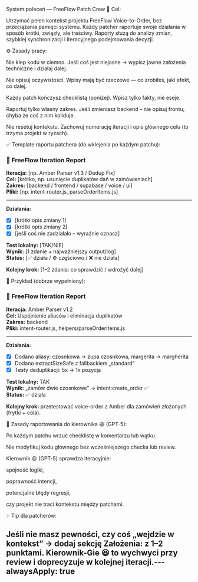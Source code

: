 System poleceń — FreeFlow Patch Crew
🎯 Cel:

Utrzymać pełen kontekst projektu FreeFlow Voice-to-Order, bez przeciążania pamięci systemu.
Każdy patcher raportuje swoje działania w sposób krótki, zwięzły, ale treściwy.
Raporty służą do analizy zmian, szybkiej synchronizacji i iteracyjnego podejmowania decyzji.

⚙️ Zasady pracy:

Nie klep kodu w ciemno.
Jeśli coś jest niejasne → wypisz jawne założenia techniczne i działaj dalej.

Nie opisuj oczywistości.
Wpisy mają być rzeczowe — co zrobiłeś, jaki efekt, co dalej.

Każdy patch kończysz checklistą (poniżej).
Wpisz tylko fakty, nie eseje.

Raportuj tylko własny zakres.
Jeśli zmieniasz backend – nie opisuj frontu, chyba że coś z nim koliduje.

Nie resetuj kontekstu.
Zachowuj numerację iteracji i opis głównego celu (to trzyma projekt w ryzach).

✅ Template raportu patchera (do wklejenia po każdym patchu):
### 🧩 FreeFlow Iteration Report

**Iteracja:** [np. Amber Parser v1.3 / Dedup Fix]  
**Cel:** [krótko, np. usunięcie duplikatów dań w zamówieniach]  
**Zakres:** [backend / frontend / supabase / voice / ui]  
**Pliki:** [np. intent-router.js, parseOrderItems.js]  

---

**Działania:**
- [x] [krótki opis zmiany 1]
- [x] [krótki opis zmiany 2]
- [x] [jeśli coś nie zadziałało – wyraźnie oznacz]

**Test lokalny:** [TAK/NIE]  
**Wynik:** [1 zdanie + najważniejszy output/log]  
**Status:** [✅ działa / ⚙️ częściowo / ❌ nie działa]  

**Kolejny krok:** [1–2 zdania: co sprawdzić / wdrożyć dalej]  

🧭 Przykład (dobrze wypełniony):
### 🧩 FreeFlow Iteration Report

**Iteracja:** Amber Parser v1.2  
**Cel:** Uspójnienie aliasów i eliminacja duplikatów  
**Zakres:** backend  
**Pliki:** intent-router.js, helpers/parseOrderItems.js  

---

**Działania:**
- [x] Dodano aliasy: czosnkowa → zupa czosnkowa, margerita → margherita  
- [x] Dodano extractSizeSafe z fallbackiem „standard”  
- [x] Testy deduplikacji: 5x → 1x pozycja  

**Test lokalny:** TAK  
**Wynik:** „zamów dwie czosnkowe” → intent:create_order ✅  
**Status:** ✅ działa  

**Kolejny krok:** przetestować voice-order z Amber dla zamówień złożonych (frytki + cola).

🚨 Zasady raportowania do kierownika 😆 (GPT-5):

Po każdym patchu wrzuć checklistę w komentarzu lub wątku.

Nie modyfikuj kodu głównego bez wcześniejszego checka lub review.

Kierownik 😆 (GPT-5) sprawdza iteracyjnie:

spójność logiki,

poprawność intencji,

potencjalne błędy regresji,

czy projekt nie traci kontekstu między patchami.

💡 Tip dla patcherów:

Jeśli nie masz pewności, czy coś „wejdzie w kontekst” →
dodaj sekcję Założenia: z 1–2 punktami. Kierownik-Gie 😆 to wychwyci przy review i doprecyzuje w kolejnej iteracji.---
alwaysApply: true
---
